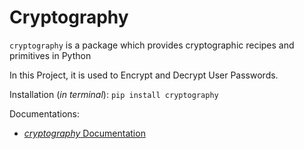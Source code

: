 # Cryptography

`cryptography` is a package which provides cryptographic recipes and primitives in Python

In this Project, it is used to Encrypt and Decrypt User Passwords.

Installation (*in terminal*): `pip install cryptography`

Documentations:

- [*cryptography* Documentation](https://cryptography.io/en/latest/)